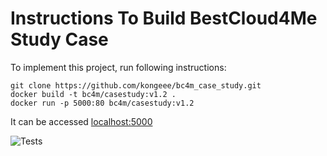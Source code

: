 # Instructions To Build BestCloud4Me Study Case

To implement this project, run following instructions:

```
git clone https://github.com/kongeee/bc4m_case_study.git
docker build -t bc4m/casestudy:v1.2 .
docker run -p 5000:80 bc4m/casestudy:v1.2
```

It can be accessed [localhost:5000](http://localhost:5000)

![Tests](https://github.com/kongeee/bc4m_case_study/actions/workflows/run-test.yml/badge.svg)
